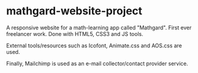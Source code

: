 # mathgard-website-project
A responsive website for a math-learning app called "Mathgard". First ever freelancer work. Done with HTML5, CSS3 and JS tools.

External tools/resources such as Icofont, Animate.css and AOS.css are used.

Finally, Mailchimp is used as an e-mail collector/contact provider service.
